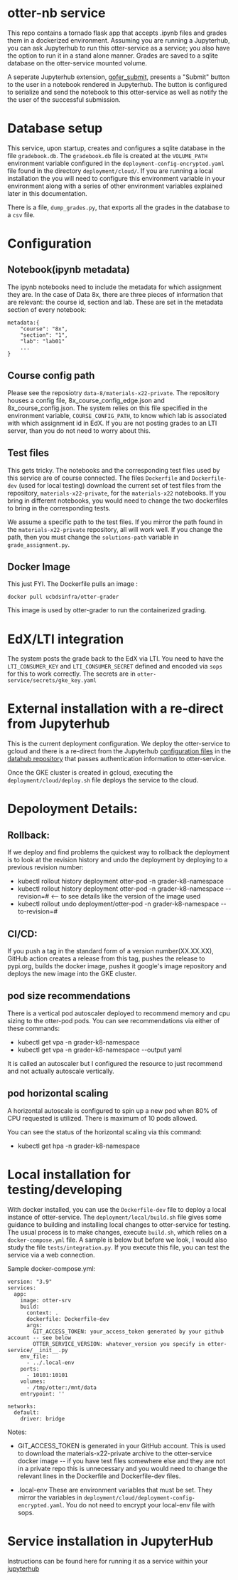 # otter-nb service

This repo contains a tornado flask app that accepts .ipynb files and grades them in a dockerized environment. Assuming you are running a Jupyterhub, you can ask Jupyterhub to run this otter-service as a service; you also have the option to run it in a stand alone manner. Grades are saved to a sqlite database on the otter-service mounted volume.

A seperate Jupyterhub extension, [gofer_submit](https://github.com/data-8/gofer_submit), presents a "Submit" button to the user in a notebook rendered in Jupyterhub. The button is configured to serialize and send the notebook to this otter-service as well as notify the the user of the successful submission.

# Database setup

This service, upon startup, creates and configures a sqlite database in the file `gradebook.db`. The `gradebook.db` file is created at the `VOLUME_PATH` environment variable configured in the `deployment-config-encrypted.yaml` file found in the directory `deployment/cloud/`.  If you are running a local installation the you will need to configure this environment variable in your environment along with a series of other environment variables explained later in this documentation.

There is a file, `dump_grades.py`, that exports all the grades in the database to a `csv` file.

# Configuration

## Notebook(ipynb metadata)
The ipynb notebooks need to include the metadata for which assignment they are. In the case of Data 8x, there are three pieces of information that are relevant: the course id, section and lab. These are set in the metadata section of every notebook:
```
metadata:{
    "course": "8x",
    "section": "1",
    "lab": "lab01"
    ...
}
```

## Course config path
Please see the reposiotry `data-8/materials-x22-private`. The repository houses a config file, 8x_course_config_edge.json and 8x_course_config.json. The system relies on this file specified in the environment variable, `COURSE_CONFIG_PATH`, to know which lab is associated with which assignment id in EdX. If you are not posting grades to an LTI server, than you do not need to worry about this.


## Test files
This gets tricky. The notebooks and the corresponding test files used by this service are of course connected. The files `Dockerfile` and `Dockerfile-dev` (used for local testing) download the current set of test files from the repository, `materials-x22-private`, for the `materials-x22` notebooks. If you bring in different notebooks, you would need to change the two dockerfiles to bring in the corresponding tests. 

We assume a specific path to the test files. If you mirror the path found in the `materials-x22-private` repository, all will work well. If you change the path, then you must change the `solutions-path` variable in `grade_assignment.py`.

## Docker Image
This just FYI. The Dockerfile pulls an image : 
```
docker pull ucbdsinfra/otter-grader
```
This image is used by otter-grader to run the containerized grading.

# EdX/LTI integration

The system posts the grade back to the EdX via LTI. You need to have the `LTI_CONSUMER_KEY` and `LTI_CONSUMER_SECRET` defined and encoded via `sops` for this to work correctly. The secrets are in `otter-service/secrets/gke_key.yaml`

# External installation with a re-direct from Jupyterhub

This is the current deployment configuration. We deploy the otter-service to gcloud and there is a re-direct from the Jupyterhub [configuration files](https://github.com/berkeley-dsep-infra/datahub/blob/7fed76f46e3636b3be225f1b149911aa9f1c6b1b/deployments/data8x/config/common.yaml#L22) in the [datahub repository](https://github.com/berkeley-dsep-infra/datahub/tree/staging/deployments/data8x/config) that passes authentication information to otter-service.

Once the GKE cluster is created in gcloud, executing the `deployment/cloud/deploy.sh` file  deploys the service to the cloud. 

# Depoloyment Details:
## Rollback: 
If we deploy and find problems the quickest way to rollback the deployment is to look at the revision history and undo the deployment by deploying to a previous revision number:
- kubectl rollout history deployment otter-pod -n grader-k8-namespace
- kubectl rollout history deployment otter-pod -n grader-k8-namespace --revision=# <-- to see details like the version of the image used
- kubectl rollout undo deployment/otter-pod -n grader-k8-namespace --to-revision=#

## CI/CD:
If you push a tag in the standard form of a version number(XX.XX.XX), GitHub action creates a release from this tag, pushes the release to pypi.org, builds the docker image, pushes it google's image repository and deploys the new image into the GKE cluster.

## pod size recommendations
There is a vertical pod autoscaler deployed to recommend memory and cpu sizing to the otter-pod pods.
You can see recommendations via either of these commands:
- kubectl get vpa -n grader-k8-namespace
- kubectl get vpa -n grader-k8-namespace --output yaml

It is called an autoscaler but I configured the resource to just recommend and not actually autoscale vertically.

## pod horizontal scaling
A horizontal autoscale is configured to spin up a new pod when 80% of CPU requested is utilized. There is maximum
of 10 pods allowed.

You can see the status of the horizontal scaling via this command:
- kubectl get hpa -n grader-k8-namespace

# Local installation for testing/developing

With docker installed, you can use the `Dockerfile-dev` file to deploy a local instance of otter-service. The `deployment/local/build.sh` file gives some guidance to building and installing local changes to otter-service for testing. The usual process is to make changes, execute `build.sh`, which relies on a `docker-compose.yml` file. A sample is below but before we look, I would also study the file `tests/integration.py`. If you execute this file, you can test the service via a web connection. 

Sample docker-compose.yml:
```
version: "3.9"
services:
  app:
    image: otter-srv
    build:
      context: .
      dockerfile: Dockerfile-dev
      args:
        GIT_ACCESS_TOKEN: your_access_token generated by your github account -- see below
        OTTER_SERVICE_VERSION: whatever_version you specify in otter-service/__init__.py
    env_file:
      - ../.local-env
    ports:
      - 10101:10101
    volumes:
      - /tmp/otter:/mnt/data
    entrypoint: ''

networks:
  default:
    driver: bridge
```

Notes:
- GIT_ACCESS_TOKEN is generated in your GitHub account. This is used to download the materials-x22-private archive to the otter-service docker image -- if you have test files somewhere else and they are not in a private repo this is unnecessary and you would need to change the relevant lines in the Dockerfile and Dockerfile-dev files.

- .local-env These are environment variables that must be set. They mirror the variables in  `deployment/cloud/deployment-config-encrypted.yaml`. You do not need to encrypt your local-env file with sops. 

# Service installation in JupyterHub

Instructions can be found here for running it as a service within your [jupyterhub](https://jupyterhub.readthedocs.io/en/stable/reference/services.html#launching-a-hub-managed-service)


